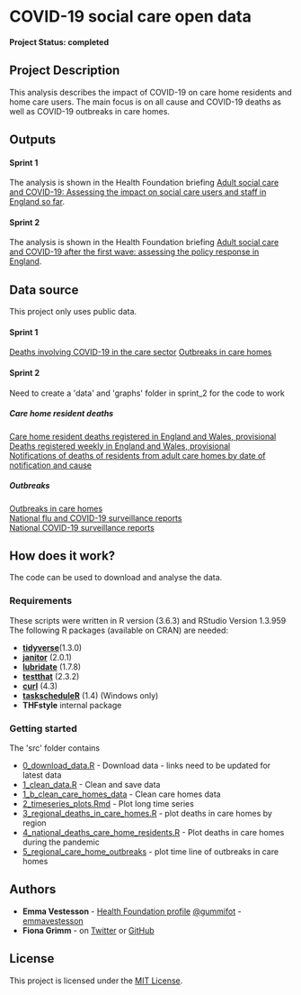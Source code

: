 # COVID-19 social care open data


#### Project Status: completed

## Project Description

This analysis describes the impact of COVID-19 on care home residents and home care users. The main focus is on all cause and COVID-19 deaths as well as COVID-19 outbreaks in care homes. 

## Outputs

#### Sprint 1 
The analysis is shown in the Health Foundation briefing [Adult social care and COVID-19: Assessing the impact on social care users and staff in England so far](https://www.health.org.uk/publications/report/adult-social-care-and-covid-19-assessing-the-impact-on-social-care-users-and-staff-in-england-so-far). 

#### Sprint 2 
The analysis is shown in the Health Foundation briefing [Adult social care and COVID-19 after the first wave: assessing the policy response in England](https://www.health.org.uk/publications/reports/adult-social-care-and-covid-19-after-the-first-wave). 

## Data source
This project only uses public data. 

#### Sprint 1 
[Deaths involving COVID-19 in the care sector](https://www.ons.gov.uk/peoplepopulationandcommunity/birthsdeathsandmarriages/deaths/datasets/deathsinvolvingcovid19inthecaresectorenglandandwales) 
[Outbreaks in care homes](https://www.gov.uk/government/statistical-data-sets/covid-19-number-of-outbreaks-in-care-homes-management-information)

#### Sprint 2 

Need to create a 'data' and 'graphs' folder in sprint_2 for the code to work

##### Care home resident deaths 
[Care home resident deaths registered in England and Wales, provisional](https://www.ons.gov.uk/peoplepopulationandcommunity/birthsdeathsandmarriages/deaths/datasets/carehomeresidentdeathsregisteredinenglandandwalesprovisional) <br>
[Deaths registered weekly in England and Wales, provisional](https://www.ons.gov.uk/peoplepopulationandcommunity/birthsdeathsandmarriages/deaths/datasets/weeklyprovisionalfiguresondeathsregisteredinenglandandwales) <br>
[Notifications of deaths of residents from adult care homes by date of notification and cause](https://statswales.gov.wales/Catalogue/Health-and-Social-Care/Services-for-Social-Care-and-Childrens-Day-Care/notifications-to-care-inspectorate-wales-related-to-covid-19-in-adult-care-homes/deathsofresidentsfromadultcarehomes-by-dateofnotification-causes) <br>

##### Outbreaks
[Outbreaks in care homes](https://www.gov.uk/government/statistical-data-sets/covid-19-number-of-outbreaks-in-care-homes-management-information) <br>
[National flu and COVID-19 surveillance  reports](https://www.gov.uk/government/statistics/national-flu-and-covid-19-surveillance-reports) <br>
[National COVID-19 surveillance reports](https://www.gov.uk/government/publications/national-covid-19-surveillance-reports) <br>


## How does it work?

The code can be used to download and analyse the data. 

### Requirements

These scripts were written in R version (3.6.3) and RStudio Version 1.3.959 
The following R packages (available on CRAN) are needed: 

* [**tidyverse**](https://www.tidyverse.org/)(1.3.0)
* [**janitor**](https://cran.r-project.org/web/packages/janitor/index.html) (2.0.1)
* [**lubridate**](https://cran.r-project.org/web/packages/lubridate/vignettes/lubridate.html) (1.7.8)
* [**testthat**](https://cran.r-project.org/web/packages/testthat/index.html) (2.3.2)
* [**curl**](https://cran.r-project.org/web/packages/curl/index.html) (4.3)
* [**taskscheduleR**](https://cran.r-project.org/web/packages/taskscheduleR/) (1.4) (Windows only)
* **THFstyle** internal package

### Getting started

The 'src' folder contains

* [0_download_data.R](https://github.com/HFAnalyticsLab/COVID19_social_care_open_data/blob/master/src/0_download_data.R) - Download data - links need to be updated for latest data
* [1_clean_data.R](https://github.com/HFAnalyticsLab/COVID19_social_care_open_data/blob/master/src/1_clean_data.R) - Clean and save data
* [1_b_clean_care_homes_data](https://github.com/HFAnalyticsLab/COVID19_social_care_open_data/blob/master/src/1_b_clean_care_homes_data.R) - Clean care homes data 
* [2_timeseries_plots.Rmd](https://github.com/HFAnalyticsLab/COVID19_social_care_open_data/blob/master/src/2_timeseries_plots.Rmd) - Plot long time series
* [3_regional_deaths_in_care_homes.R](https://github.com/HFAnalyticsLab/COVID19_social_care_open_data/blob/master/src/3_regional_deaths_in_care_homes.R) - plot deaths in care homes by region
* [4_national_deaths_care_home_residents.R](https://github.com/HFAnalyticsLab/COVID19_social_care_open_data/blob/master/src/4_national_deaths_care_home_residents.R) - Plot deaths in care homes during the pandemic
* [5_regional_care_home_outbreaks](https://github.com/HFAnalyticsLab/COVID19_social_care_open_data/blob/master/src/5_regional_care_home_outbreaks.R) - plot time line of outbreaks in care homes

## Authors

* **Emma Vestesson** - [Health Foundation profile](https://www.health.org.uk/about-the-health-foundation/our-people/improvement-analytics-unit-iau/emma-vestesson) [@gummifot](https://twitter.com/gummifot) - [emmavestesson](https://github.com/emmavestesson)
* **Fiona Grimm** - on [Twitter](https://twitter.com/fiona_grimm) or [GitHub](https://github.com/fiona-grimm)


## License

This project is licensed under the [MIT License](https://github.com/HFAnalyticsLab/COVID19_social_care_open_data/blob/master/LICENSE).

